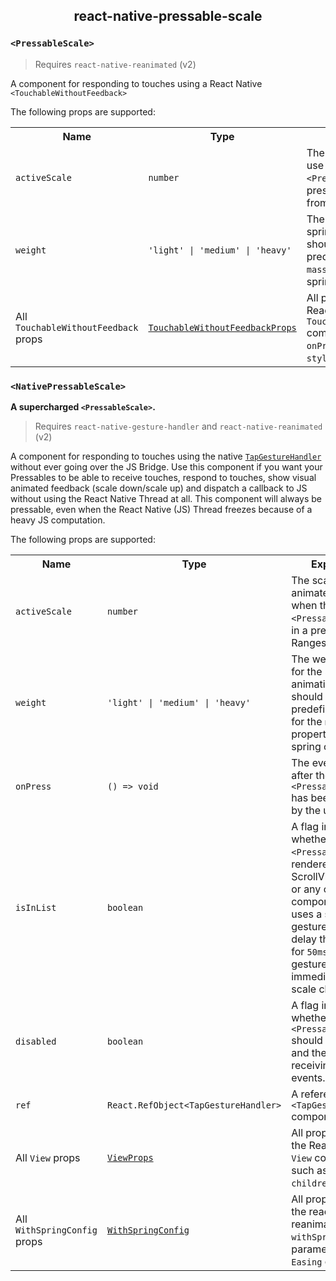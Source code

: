 
<div align="center">
  <h2>react-native-pressable-scale</h2>
</div>

### `<PressableScale>`

> Requires `react-native-reanimated` (v2)

A component for responding to touches using a React Native `<TouchableWithoutFeedback>`

The following props are supported:

<table>
  <tr>
    <th>Name</th>
    <th>Type</th>
    <th>Explanation</th>
    <th>Required</th>
    <th>Default Value</th>
  </td>
  <tr>
    <td><code>activeScale</code></td>
    <td><code>number</code></td>
    <td>The scale to animate to use when the <code>&lt;PressableScale&gt;</code> is in a pressed state. Ranges from <code>0</code> to <code>1</code></td>
    <td>❌</td>
    <td><code>0.95</code></td>
  </tr>
  <tr>
    <td><code>weight</code></td>
    <td><code>'light' | 'medium' | 'heavy'</code></td>
    <td>The weight to use for the spring animation. This should act as a predefined preset for the <code>mass</code> property of the spring config.</td>
    <td>❌</td>
    <td><code>'heavy'</code></td>
  </tr>
  <tr>
    <td>All <code>TouchableWithoutFeedback</code> props</td>
    <td><a href="https://reactnative.dev/docs/touchablewithoutfeedback"><code>TouchableWithoutFeedbackProps</code></a></td>
    <td>All properties from the React Native <code>TouchableWithoutFeedback</code> component such as <code>onPress</code>, <code>delayPressIn</code> or <code>style</code>.
    <td>❌</td>
    <td><code>{ delayPressIn: 0 }</code></td>
  </tr>
</table>


### `<NativePressableScale>`

**A supercharged `<PressableScale>`.**

> Requires `react-native-gesture-handler` and `react-native-reanimated` (v2)

A component for responding to touches using the native [`TapGestureHandler`](https://docs.swmansion.com/react-native-gesture-handler/docs/handler-tap/) without ever going over the JS Bridge. Use this component if you want your Pressables to be able to receive touches, respond to touches, show visual animated feedback (scale down/scale up) and dispatch a callback to JS without using the React Native Thread at all. This component will always be pressable, even when the React Native (JS) Thread freezes because of a heavy JS computation.

The following props are supported:

<table>
  <tr>
    <th>Name</th>
    <th>Type</th>
    <th>Explanation</th>
    <th>Required</th>
    <th>Default Value</th>
  </td>
  <tr>
    <td><code>activeScale</code></td>
    <td><code>number</code></td>
    <td>The scale to animate to use when the <code>&lt;PressableScale&gt;</code> is in a pressed state. Ranges from <code>0</code> to <code>1</code></td>
    <td>❌</td>
    <td><code>0.95</code></td>
  </tr>
  <tr>
    <td><code>weight</code></td>
    <td><code>'light' | 'medium' | 'heavy'</code></td>
    <td>The weight to use for the spring animation. This should act as a predefined preset for the <code>mass</code> property of the spring config.</td>
    <td>❌</td>
    <td><code>'heavy'</code></td>
  </tr>
  <tr>
    <td><code>onPress</code></td>
    <td><code>() => void</code></td>
    <td>The event to fire after the <code>&lt;PressableScale&gt;</code> has been pressed by the user.</td>
    <td>✅</td>
    <td><code>undefined</code></td>
  </tr>
  <tr>
    <td><code>isInList</code></td>
    <td><code>boolean</code></td>
    <td>A flag indicating whether this <code>&lt;PressableScale&gt;</code> is rendered in a ScrollView, FlatList or any other component that uses a swipe gesture. This will delay the animation for <code>50ms</code> so swipe gestures don't immediately trigger scale changes</td>
    <td>❌</td>
    <td><code>false</code></td>
  </tr>
  <tr>
    <td><code>disabled</code></td>
    <td><code>boolean</code></td>
    <td>A flag indicating whether this <code>&lt;PressableScale&gt;</code> should be disabled and therefore stop receiving touch events.</td>
    <td>❌</td>
    <td><code>false</code></td>
  </tr>
  <tr>
    <td><code>ref</code></td>
    <td><code>React.RefObject&lt;TapGestureHandler&gt;</code></td>
    <td>A reference to the <code>&lt;TapGestureHandler&gt;</code> component.</td>
    <td>❌</td>
    <td><code>false</code></td>
  </tr>
  <tr>
    <td>All <code>View</code> props</td>
    <td><a href="https://reactnative.dev/docs/view"><code>ViewProps</code></a></td>
    <td>All properties from the React Native <code>View</code> component such as <code>style</code> or <code>children</code>.
    <td>❌</td>
    <td><code>{}</code></td>
  </tr>
  <tr>
    <td>All <code>WithSpringConfig</code> props</td>
    <td><a href="https://docs.swmansion.com/react-native-reanimated/docs/next/api/withSpring#options-object"><code>WithSpringConfig</code></a></td>
    <td>All properties from the react-native-reanimated <code>withSpring</code> options parameter such as <code>Easing</code> or <code>duration</code>.
    <td>❌</td>
    <td><code>{ duration: 50, easing: Easing.linear }</code></td>
  </tr>
</table>
